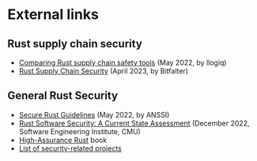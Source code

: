 # External links

## Rust supply chain security

* [Comparing Rust supply chain safety tools](https://blog.logrocket.com/comparing-rust-supply-chain-safety-tools/) (May 2022, by llogiq)
* [Rust Supply Chain Security](https://www.bitfalter.com/rust-supply-chain-security) (April 2023, by Bitfalter)

## General Rust Security

* [Secure Rust Guidelines](https://anssi-fr.github.io/rust-guide/) (May 2022, by ANSSI)
* [Rust Software Security: A Current State Assessment](https://insights.sei.cmu.edu/blog/rust-software-security-a-current-state-assessment/) (December 2022, Software Engineering Institute, CMU)
* [High-Assurance Rust](https://highassurance.rs/) book
* [List of security-related projects](https://github.com/rust-secure-code/projects)
